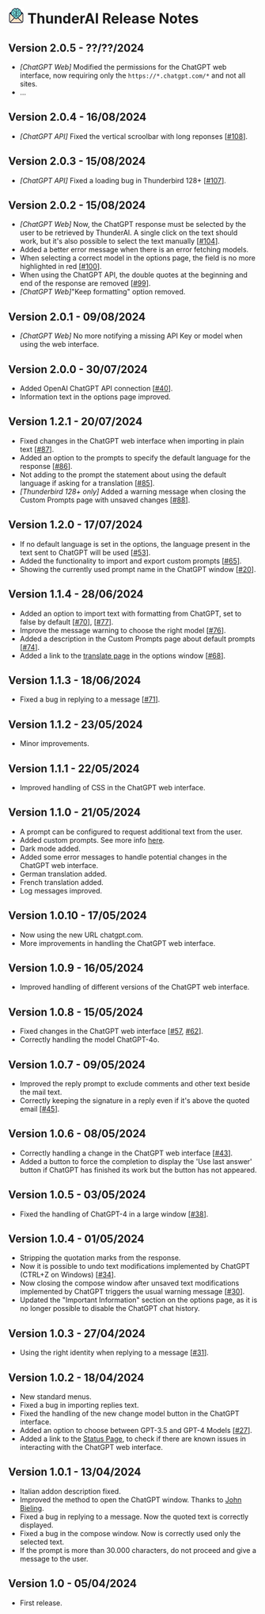  # ![ThunderAI icon](images/icon-32px.png "ThunderAI") ThunderAI Release Notes




<h2>Version 2.0.5 - ??/??/2024</h2>
  <ul>
    <li><i>[ChatGPT Web]</i> Modified the permissions for the ChatGPT web interface, now requiring only the <code>https://*.chatgpt.com/*</code> and not all sites.</li>
    <li>...</li>
  </ul>
<h2>Version 2.0.4 - 16/08/2024</h2>
      <ul>
        <li><i>[ChatGPT API]</i> Fixed the vertical scroolbar with long reponses [<a href="https://github.com/micz/ThunderAI/issues/108">#108</a>].</li>
      </ul>
<h2>Version 2.0.3 - 15/08/2024</h2>
      <ul>
        <li><i>[ChatGPT API]</i> Fixed a loading bug in Thunderbird 128+ [<a href="https://github.com/micz/ThunderAI/issues/107">#107</a>].</li>
      </ul>
<h2>Version 2.0.2 - 15/08/2024</h2>
<ul>
  <li><i>[ChatGPT Web]</i> Now, the ChatGPT response must be selected by the user to be retrieved by ThunderAI. A single click on the text should work, but it's also possible to select the text manually [<a href="https://github.com/micz/ThunderAI/issues/104">#104</a>].</li>
  <li>Added a better error message when there is an error fetching models.</li>
  <li>When selecting a correct model in the options page, the field is no more highlighted in red [<a href="https://github.com/micz/ThunderAI/issues/100">#100</a>].</li>
  <li>When using the ChatGPT API, the double quotes at the beginning and end of the response are removed [<a href="https://github.com/micz/ThunderAI/issues/99">#99</a>].</li>
  <li><i>[ChatGPT Web]</i>"Keep formatting" option removed.</li>
</ul>
<h2>Version 2.0.1 - 09/08/2024</h2>
      <ul>
        <li><i>[ChatGPT Web]</i> No more notifying a missing API Key or model when using the web interface.</li>
      </ul>
<h2>Version 2.0.0 - 30/07/2024</h2>
      <ul>
        <li>Added OpenAI ChatGPT API connection [<a href="https://github.com/micz/ThunderAI/issues/40">#40</a>].</li>
        <li>Information text in the options page improved.</li>
      </ul>
<h2>Version 1.2.1 - 20/07/2024</h2>
      <ul>
        <li>Fixed changes in the ChatGPT web interface when importing in plain text [<a href="https://github.com/micz/ThunderAI/issues/87">#87</a>].</li>
        <li>Added an option to the prompts to specify the default language for the response [<a href="https://github.com/micz/ThunderAI/issues/86">#86</a>].</li>
        <li>Not adding to the prompt the statement about using the default language if asking for a translation [<a href="https://github.com/micz/ThunderAI/issues/85">#85</a>].</li>
        <li><i>[Thunderbird 128+ only]</i> Added a warning message when closing the Custom Prompts page with unsaved changes [<a href="https://github.com/micz/ThunderAI/issues/88">#88</a>].</li>
      </ul>
<h2>Version 1.2.0 - 17/07/2024</h2>
    <ul>
      <li>If no default language is set in the options, the language present in the text sent to ChatGPT will be used [<a href="https://github.com/micz/ThunderAI/issues/53">#53</a>].</li>
        <li>Added the functionality to import and export custom prompts [<a href="https://github.com/micz/ThunderAI/issues/65">#65</a>].</li>
        <li>Showing the currently used prompt name in the ChatGPT window [<a href="https://github.com/micz/ThunderAI/issues/20">#20</a>].</li>
    </ul>
<h2>Version 1.1.4 - 28/06/2024</h2>
    <ul>
        <li>Added an option to import text with formatting from ChatGPT, set to false by default [<a href="https://github.com/micz/ThunderAI/issues/70">#70</a>], [<a href="https://github.com/micz/ThunderAI/issues/77">#77</a>].</li>
        <li>Improve the message warning to choose the right model [<a href="https://github.com/micz/ThunderAI/issues/76">#76</a>].</li>
        <li>Added a description in the Custom Prompts page about default prompts [<a href="https://github.com/micz/ThunderAI/issues/74">#74</a>].</li>
        <li>Added a link to the <a href="https://micz.it/thunderbird-addon-thunderai/translate/">translate page</a> in the options window [<a href="https://github.com/micz/ThunderAI/issues/68">#68</a>].</li>
      </ul>

<h2>Version 1.1.3 - 18/06/2024</h2>
  <ul>
    <li>Fixed a bug in replying to a message [<a href="https://github.com/micz/ThunderAI/issues/71">#71</a>].</li>
  </ul>

<h2>Version 1.1.2 - 23/05/2024</h2>
  <ul>
    <li>Minor improvements.</li>
  </ul>


<h2>Version 1.1.1 - 22/05/2024</h2>
  <ul>
    <li>Improved handling of CSS in the ChatGPT web interface.</li>
  </ul>

<h2>Version 1.1.0 - 21/05/2024</h2>
  <ul>
    <li>A prompt can be configured to request additional text from the user.</li>
    <li>Added custom prompts. See more info <a href="https://micz.it/thunderbird-addon-thunderai/custom-prompts/">here</a>.</li>
    <li>Dark mode added.</li>
    <li>Added some error messages to handle potential changes in the ChatGPT web interface.</li>
    <li>German translation added.</li>
    <li>French translation added.</li>
    <li>Log messages improved.</li>
  </ul>

<h2>Version 1.0.10 - 17/05/2024</h2>
  <ul>
    <li>Now using the new URL chatgpt.com.</li>
    <li>More improvements in handling the ChatGPT web interface.</li>
  </ul>

<h2>Version 1.0.9 - 16/05/2024</h2>
  <ul>
    <li>Improved handling of different versions of the ChatGPT web interface.</li>
  </ul>

<h2>Version 1.0.8 - 15/05/2024</h2>
  <ul>
    <li>Fixed changes in the ChatGPT web interface [<a href="https://github.com/micz/ThunderAI/issues/57">#57</a>, <a href="https://github.com/micz/ThunderAI/issues/62">#62</a>].</li>
    <li>Correctly handling the model ChatGPT-4o.</li>
  </ul>

<h2>Version 1.0.7 - 09/05/2024</h2>
<ul>
  <li>Improved the reply prompt to exclude comments and other text beside the mail text.</li>
  <li>Correctly keeping the signature in a reply even if it's above the quoted email [<a href="https://github.com/micz/ThunderAI/issues/45">#45</a>].</li>
</ul>

<h2>Version 1.0.6 - 08/05/2024</h2>
<ul>
  <li>Correctly handling a change in the ChatGPT web interface [<a href="https://github.com/micz/ThunderAI/issues/43">#43</a>].</li>
  <li>Added a button to force the completion to display the 'Use last answer' button if ChatGPT has finished its work but the button has not appeared.</li>
</ul>

<h2>Version 1.0.5 - 03/05/2024</h2>
<ul>
  <li>Fixed the handling of ChatGPT-4 in a large window [<a href="https://github.com/micz/ThunderAI/issues/38">#38</a>].</li>
</ul>

<h2>Version 1.0.4 - 01/05/2024</h2>
<ul>
  <li>Stripping the quotation marks from the response.</li>
  <li>Now it is possible to undo text modifications implemented by ChatGPT (CTRL+Z on Windows) [<a href="https://github.com/micz/ThunderAI/issues/34">#34</a>].</li>
  <li>Now closing the compose window after unsaved text modifications implemented by ChatGPT triggers the usual warning message [<a href="https://github.com/micz/ThunderAI/issues/30">#30</a>].</li>
  <li>Updated the "Important Information" section on the options page, as it is no longer possible to disable the ChatGPT chat history.</li>
</ul>

<h2>Version 1.0.3 - 27/04/2024</h2>
<ul>
  <li>Using the right identity when replying to a message [<a href="https://github.com/micz/ThunderAI/issues/31">#31</a>].</li>
</ul>

<h2>Version 1.0.2 - 18/04/2024</h2>
<ul>
  <li>New standard menus.</li>
  <li>Fixed a bug in importing replies text.</li>
  <li>Fixed the handling of the new change model button in the ChatGPT interface.</li>
  <li>Added an option to choose between GPT-3.5 and GPT-4 Models [<a href="https://github.com/micz/ThunderAI/issues/27">#27</a>].</li>
  <li>Added a link to the <a href="https://micz.it/thunderbird-addon-thunderai/status/">Status Page</a>, to check if there are known issues in interacting with the ChatGPT web interface.</li>
</ul>

<h2>Version 1.0.1 - 13/04/2024</h2>
<ul>
  <li>Italian addon description fixed.</li>
  <li>Improved the method to open the ChatGPT window. Thanks to <a href="https://github.com/jobisoft">John Bieling</a>.</li>
  <li>Fixed a bug in replying to a message. Now the quoted text is correctly displayed.</li>
  <li>Fixed a bug in the compose window. Now is correctly used only the selected text.</li>
  <li>If the prompt is more than 30.000 characters, do not proceed and give a message to the user.</li>
</ul>

<h2>Version 1.0 - 05/04/2024</h2>
<ul>
  <li>First release.</li>
</ul>

